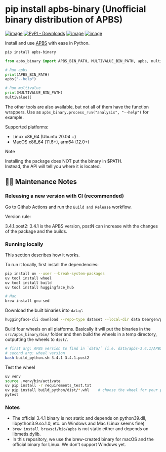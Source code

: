 # pip install apbs-binary (Unofficial binary distribution of APBS)

[![image](https://img.shields.io/pypi/v/apbs-binary.svg)](https://pypi.python.org/pypi/apbs-binary)
[![PyPI - Downloads](https://img.shields.io/pypi/dm/apbs-binary)](https://pypistats.org/packages/apbs-binary)
[![image](https://img.shields.io/pypi/l/apbs-binary.svg)](https://pypi.python.org/pypi/apbs-binary)
[![image](https://img.shields.io/pypi/pyversions/apbs-binary.svg)](https://pypi.python.org/pypi/apbs-binary)


Install and use [APBS](https://github.com/Electrostatics/apbs) with ease in Python.

```bash
pip install apbs-binary
```

```python
from apbs_binary import APBS_BIN_PATH, MULTIVALUE_BIN_PATH, apbs, multivalue, process_run

# Run apbs
print(APBS_BIN_PATH)
apbs("--help")

# Run multivalue
print(MULTIVALUE_BIN_PATH)
multivalue()
```

The other tools are also available, but not all of them have the function wrappers. Use as `apbs_binary.process_run("analysis", "--help")` for example.

Supported platforms:

- Linux x86_64 (Ubuntu 20.04 +)
- MacOS x86_64 (11.6+), arm64 (12.0+)

> [!NOTE]
> Installing the package does NOT put the binary in $PATH.  
> Instead, the API will tell you where it is located.

## 👨‍💻️ Maintenance Notes

### Releasing a new version with CI (recommended)

Go to Github Actions and run the `Build and Release` workflow.

Version rule:

3.4.1.post2: 3.4.1 is the APBS version, postN can increase with the changes of the package and the builds.


### Running locally

This section describes how it works.

To run it locally, first install the dependencies:

```bash
pip install uv --user --break-system-packages
uv tool install wheel
uv tool install build
uv tool install huggingface_hub

# Mac
brew install gnu-sed
```

Download the built binaries into `data/`:

```bash
huggingface-cli download --repo-type dataset --local-dir data Deargen/py-apbs-binary
```

Build four wheels on all platforms. Basically it will put the binaries in the `src/apbs_binary/bin/` folder and then build the wheels in a temp directory, outputting the wheels to `dist/`.

```bash
# first arg: APBS version to find in `data/` (i.e. data/apbs-3.4.1/APBS-3.4.1.Linux)
# second arg: wheel version
bash build_python.sh 3.4.1 3.4.1.post2
```

Test the wheel

```bash
uv venv
source .venv/bin/activate
uv pip install -r requirements_test.txt
uv pip install build_python/dist/*.whl    # choose the wheel for your platform only.
pytest
```

### Notes

- The official 3.4.1 binary is not static and depends on python39.dll, libpython3.9.so.1.0, etc. on Windows and Mac (Linux seems fine)
- `brew install brewsci/bio/apbs` is not static either and depends on libmetis.dylib.
- In this repository, we use the brew-created binary for macOS and the official binary for Linux. We don't support Windows yet.

